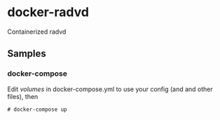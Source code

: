 # docker-radvd
Containerized radvd

## Samples
### docker-compose
Edit *volumes* in docker-compose.yml to use your config (and and other files), then

    # docker-compose up
